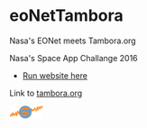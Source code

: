 # eoNetTambora
Nasa's EONet meets Tambora.org

Nasa's Space App Challange 2016

* [Run website here](http://rawgit.com/KMicha/eoNetTambora/master/index.html)

Link to [tambora.org](https://www.tambora.org)


![alt text](https://github.com/KMicha/eoNetTambora/raw/master/images/tambora-logo-red.png "Tambora Logo")


